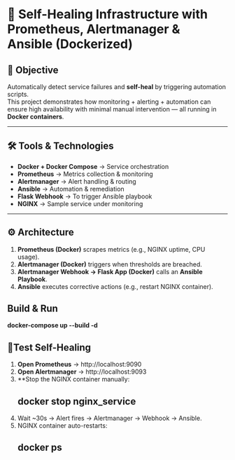 # 🔄 Self-Healing Infrastructure with Prometheus, Alertmanager & Ansible (Dockerized)

## 📌 Objective
Automatically detect service failures and **self-heal** by triggering automation scripts.  
This project demonstrates how monitoring + alerting + automation can ensure high availability with minimal manual intervention — all running in **Docker containers**.

---

## 🛠️ Tools & Technologies
- **Docker + Docker Compose** → Service orchestration  
- **Prometheus** → Metrics collection & monitoring  
- **Alertmanager** → Alert handling & routing  
- **Ansible** → Automation & remediation  
- **Flask Webhook** → To trigger Ansible playbook  
- **NGINX** → Sample service under monitoring  

---

## ⚙️ Architecture
1. **Prometheus (Docker)** scrapes metrics (e.g., NGINX uptime, CPU usage).  
2. **Alertmanager (Docker)** triggers when thresholds are breached.  
3. **Alertmanager Webhook → Flask App (Docker)** calls an **Ansible Playbook**.  
4. **Ansible** executes corrective actions (e.g., restart NGINX container).  

## Build & Run
**docker-compose up --build -d**

## 🔎Test Self-Healing
1. **Open Prometheus** → http://localhost:9090
2. **Open Alertmanager** → http://localhost:9093
3. **Stop the NGINX container manually:
    ## docker stop nginx_service
4. Wait ~30s → Alert fires → Alertmanager → Webhook → Ansible.
5. NGINX container auto-restarts:
    ## docker ps
